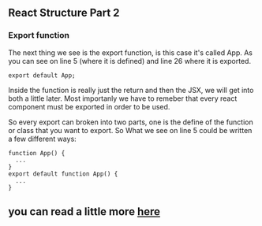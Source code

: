 ## React Structure Part 2

### Export function

The next thing we see is the export function, is this case it's called App. As you can see on line 5 (where it is defined) and line 26 where it is exported.

`export default App;`

Inside the function is really just the return and then the JSX, we will get into both a little later. Most importanly we have to remeber that every react component must be exported in order to be used.

So every export can broken into two parts, one is the define of the function or class that you want to export. So What we see on line 5 could be written a few different ways: 

```
function App() {
  ...
}
export default function App() {
  ...
}
```
you can read a little more [here](https://medium.com/@thejasonfile/a-simple-intro-to-javascript-imports-and-exports-389dd53c3fac)
---
